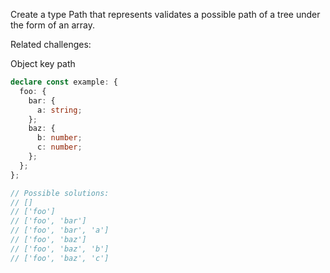 Create a type Path that represents validates a possible path of a tree under the form of an array.

Related challenges:

Object key path

```ts
declare const example: {
  foo: {
    bar: {
      a: string;
    };
    baz: {
      b: number;
      c: number;
    };
  };
};

// Possible solutions:
// []
// ['foo']
// ['foo', 'bar']
// ['foo', 'bar', 'a']
// ['foo', 'baz']
// ['foo', 'baz', 'b']
// ['foo', 'baz', 'c']
```
